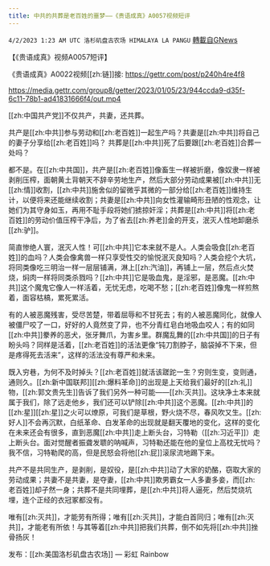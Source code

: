 ```yaml
---
title: 中共的共葬是老百姓的噩梦——《贵语成真》A0057视频短评
---
```

`4/2/2023 1:23 AM UTC 洛杉矶盘古农场 HIMALAYA LA PANGU` [轉載自GNews](https://gnews.org/articles/1066104)

【《贵语成真》视频A0057短评】



《贵语成真》A0022视频[[zh:链]]接:  https://gettr.com/post/p240h4re4f8

https://media.gettr.com/group8/getter/2023/01/05/23/944ccda9-d35f-6c11-78b1-ad41831666f4/out.mp4


[[zh:中国共产党]]不仅共产，共妻，还共葬。

共产是[[zh:中共]]参与劳动和[[zh:老百姓]]一起生产吗？共妻是[[zh:中共]]将自己的妻子分享给[[zh:老百姓]]吗？
共葬是[[zh:中共]]死了后要跟[[zh:老百姓]]合葬一处吗？

都不是。在[[zh:中共国]]，共产是[[zh:老百姓]]像畜生一样被折磨，像奴隶一样被剥削压榨，面朝黄土背朝天不辞辛劳地生产，然后大部分劳动成果被[[zh:中共]]无[[zh:情]]收割，[[zh:中共]]施舍似的留微乎其微的一部分给[[zh:老百姓]]维持生计，以便将来还能继续收割；共妻是[[zh:中共]]向女性灌输畸形丑陋的性观念，让她们为其守身如玉，再用不耻手段将她们掳掠奸淫；共葬是[[zh:中共]]将[[zh:老百姓]]的劳动价值压榨干净后，为了省去[[zh:养老]]金的开支，泯灭人性地卸磨杀[[zh:驴]]。

简直惨绝人寰，泯灭人性！可[[zh:中共]]它本来就不是人。人类会吸食[[zh:老百姓]]的血吗？人类会像禽兽一样只享受性交的愉悦泯灭良知吗？人类会挖个大坑，将同类像吃三明治一样一层层铺满，淋上[[zh:汽油]]，再铺上一层，然后点火焚烧，焖肉一样将同类杀戮吗？[[zh:中共]]它是吸血鬼，是淫邪，是恶魔。[[zh:中共]]这个魔鬼它像人一样活着，无忧无虑，吃喝不愁；[[zh:老百姓]]像鬼一样煎熬着，面容枯槁，累死累活。

有的人被恶魔残害，受尽苦楚，带着屈辱和不甘死去；有的人被恶魔同化，就像人被僵尸咬了一口，好好的人竟然变了异，也不分青红皂白地吸血咬人；有的如同[[zh:中共]]豢养的恶犬，张牙舞爪，为害乡里。群魔乱舞的[[zh:中共国]]的日子有盼头吗？同样是活着，[[zh:老百姓]]的活法更像“钝刀割脖子，脑袋掉不下来，但是疼得死去活来”，这样的活法没有尊严和未来。

既入穷巷，为何不及时掉头？[[zh:老百姓]]就活该蹉跎一生？穷则生变，变则通，通则久。[[zh:新中国联邦]][[zh:爆料革命]]的出现是上天给我们最好的[[zh:礼]]物，[[zh:郭文贵先生]]告诉了我们另外一种可能——[[zh:灭共]]。这块净土本来就属于我们，除了远走他乡，我们还可以铲除[[zh:中共]]这个恶魔。[[zh:中共]]的[[zh:星]][[zh:星]]之火可以燎原，可我们是草根，野火烧不尽，春风吹又生。[[zh:好人]]不会再沉默，白纸革命、白发革命的出现就是翻天覆地的变化，这样的变化在未来还会有很多，直到恶魔[[zh:中共]]走上断头台，习特勒（[[zh:习近平]]）走上断头台。面对觉醒者振聋发聩的呐喊声，习特勒还能在他的皇位上高枕无忧吗？我不信，习特勒爬的高，但是民怒会将他[[zh:屁]]滚尿流地踢下来。

共产不是共同生产，是剥削，是奴役，是[[zh:中共]]动了大家的奶酪，窃取大家的劳动成果；共妻不是共妻，是夺妻，[[zh:中共]]欺男霸女一人多妻多妾，而[[zh:老百姓]]却孑然一身；共葬不是共同埋葬，是[[zh:中共]]将人逼死，然后焚烧坑埋，连个正经的衣冠冢都没有。

唯有[[zh:灭共]]，才能劳有所得；唯有[[zh:灭共]]，才能白首同归；唯有[[zh:灭共]]，才能老有所依！与其等着[[zh:中共]]把我们共葬，倒不如先将[[zh:中共]]挫骨扬灰！

发布：[[zh:美国洛杉矶盘古农场]] — 彩虹 Rainbow

